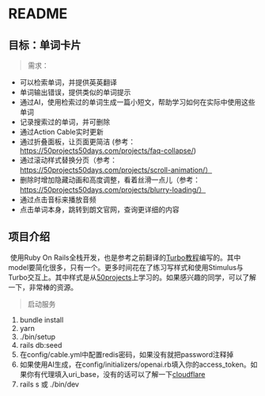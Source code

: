 # README

## 目标：单词卡片

> 需求：
- 可以检索单词，并提供英英翻译
- 单词输出错误，提供类似的单词提示
- 通过AI，使用检索过的单词生成一篇小短文，帮助学习如何在实际中使用这些单词
- 记录搜索过的单词，并可删除
- 通过Action Cable实时更新
- 通过折叠面板，让页面更简洁 (参考：https://50projects50days.com/projects/faq-collapse/)
- 通过滚动样式替换分页（参考：https://50projects50days.com/projects/scroll-animation/）
- 删除时增加隐藏动画和高度调整，看着丝滑一点儿（参考：https://50projects50days.com/projects/blurry-loading/）
- 通过点击音标来播放音频
- 点击单词本身，跳转到朗文官网，查询更详细的内容

## 项目介绍
​	使用Ruby On Rails全栈开发，也是参考之前翻译的[Turbo教程](https://github.com/GengCen-Qin/rails-quotes)编写的。其中model要简化很多，只有一个。更多时间花在了练习写样式和使用Stimulus与Turbo交互上。其中样式是从[50projects](https://50projects50days.com/)上学习的。如果感兴趣的同学，可以了解一下，非常棒的资源。



> 启动服务
1. bundle install
2. yarn
3. ./bin/setup
4. rails db:seed
5. 在config/cable.yml中配置redis密码，如果没有就把password注释掉
6. 如果使用AI生成，在config/initializers/openai.rb填入你的access_token。如果你有代理填入uri_base，没有的话可以了解一下[cloudflare](https://www.cloudflare.com/)
7. rails s  或  ./bin/dev